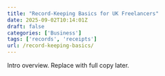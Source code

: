 ```yaml
---
title: "Record-Keeping Basics for UK Freelancers"
date: 2025-09-02T10:14:01Z
draft: false
categories: ['Business']
tags: ['records', 'receipts']
url: /record-keeping-basics/
---
```

Intro overview. Replace with full copy later.
